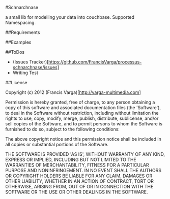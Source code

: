 #Schnarchnase

a small lib for modelling your data into couchbase. Supported Namespacing.

##Requirements



##Examples



##ToDos

- (Issues Tracker)[https://github.com/FrancisVarga/processus-schnarchnase/issues]
- Writing Test

##License

Copyright (c) 2012 (Francis Varga)[http://varga-multimedia.com]

Permission is hereby granted, free of charge, to any person obtaining a copy of this software and associated documentation files (the 'Software'), to deal in the Software without restriction, including without limitation the rights to use, copy, modify, merge, publish, distribute, sublicense, and/or sell copies of the Software, and to permit persons to whom the Software is furnished to do so, subject to the following conditions:

The above copyright notice and this permission notice shall be included in all copies or substantial portions of the Software.

THE SOFTWARE IS PROVIDED 'AS IS', WITHOUT WARRANTY OF ANY KIND, EXPRESS OR IMPLIED, INCLUDING BUT NOT LIMITED TO THE WARRANTIES OF MERCHANTABILITY, FITNESS FOR A PARTICULAR PURPOSE AND NONINFRINGEMENT. IN NO EVENT SHALL THE AUTHORS OR COPYRIGHT HOLDERS BE LIABLE FOR ANY CLAIM, DAMAGES OR OTHER LIABILITY, WHETHER IN AN ACTION OF CONTRACT, TORT OR OTHERWISE, ARISING FROM, OUT OF OR IN CONNECTION WITH THE SOFTWARE OR THE USE OR OTHER DEALINGS IN THE SOFTWARE.